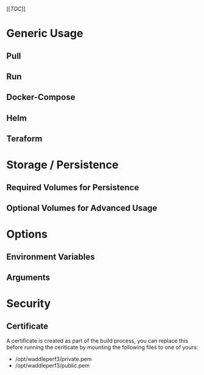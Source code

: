 
[[_TOC_]]

# Generic Usage
## Pull

## Run


## Docker-Compose


## Helm


## Teraform 

# Storage / Persistence
## Required Volumes for Persistence

## Optional Volumes for Advanced Usage

# Options
## Environment Variables

## Arguments

# Security
## Certificate
A certificate is created as part of the build process, you can replace this before running the ceriticate by mounting the following files to one of yours:

* /opt/waddleperf3/private.pem
* /opt/waddleperf3/public.pem